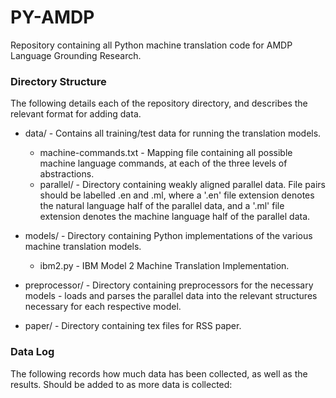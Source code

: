 # PY-AMDP
Repository containing all Python machine translation code for AMDP Language Grounding Research.

### Directory Structure ###
The following details each of the repository directory, and describes the relevant format for adding
data.

  + data/ - Contains all training/test data for running the translation models. 
    - machine-commands.txt - Mapping file containing all possible machine language commands, at
                             each of the three levels of abstractions.
    - parallel/ - Directory containing weakly aligned parallel data. File pairs should be labelled
                  <id>.en and <id>.ml, where a '.en' file extension denotes the natural language
                  half of the parallel data, and a '.ml' file extension denotes the machine language
                  half of the parallel data.
  
  + models/ - Directory containing Python implementations of the various machine translation models.
    - ibm2.py - IBM Model 2 Machine Translation Implementation.
    
  + preprocessor/ - Directory containing preprocessors for the necessary models - loads and parses
                    the parallel data into the relevant structures necessary for each respective 
                    model.
                    
  + paper/ - Directory containing tex files for RSS paper.
                    
### Data Log ###
The following records how much data has been collected, as well as the results. Should be added to
as more data is collected:


              
